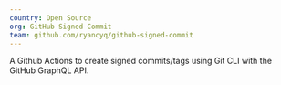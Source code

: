 ```yaml
---
country: Open Source
org: GitHub Signed Commit
team: github.com/ryancyq/github-signed-commit
---
```


A Github Actions to create signed commits/tags using Git CLI with the GitHub GraphQL API.